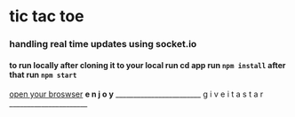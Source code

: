 # tic tac toe 
### handling real time updates using socket.io 
#### to run locally after cloning it to your local run cd app run `npm install` after that run `npm start` 
[open your broswser](https://localhost:3000)
**e          n        j        o      y** 
________________________ g i v e     i t   a   s   t    a    r  ______________________
